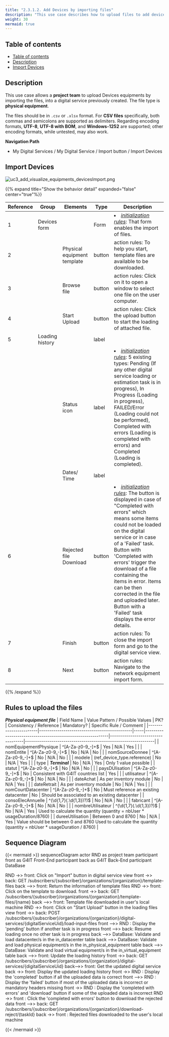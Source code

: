 ```yaml
---
title: "2.3.1.2. Add Devices by importing files"
description: "This use case describes how to upload files to add devices to a digital service"
weight: 30
mermaid: true
---
```


## Table of contents

-   [Table of contents](#table-of-contents)
-   [Description](#description)
-   [Import Devices](#import-devices)

## Description

This use case allows a **project team** to upload Devices equipments by importing the files, into a digital service previously created.
The file type is  **physical equipment**.

The files should be in `.csv` or `.xlsx` format. For **CSV files** specifically, both commas and semicolons are
supported as delimiters. Regarding encoding formats, **UTF-8**, **UTF-8 with BOM**, and **Windows-1252** are supported;
other encoding formats, while untested, may also work.

**Navigation Path**

-   My Digital Services / My Digital Service / Import button  / Import Devices

## Import Devices
![uc3_add_visualize_equipments_devicesImport.png](../../../images/uc3_add_visualize_equipments_devicesImport.png)


{{% expand title="Show the behavior detail" expanded="false" center="true"%}}

| Reference | Group           | Elements                    | Type   | Description                                                                                                                                                                                                                                                                                                                                                                                                               |
|-----------|-----------------|-----------------------------|--------|---------------------------------------------------------------------------------------------------------------------------------------------------------------------------------------------------------------------------------------------------------------------------------------------------------------------------------------------------------------------------------------------------------------------------|
| 1         | Devices form    |                             | Form   | <li><u>_initialization rules_</u>: That form enables the import of files.                                                                                                                                                                                                                                                                                                                                                 |
| 2         |                 | Physical equipment template | button | action rules: To help you start, template files are available to be downloaded.                                                                                                                                                                                                                                                                                                                                           |
| 3         |                 | Browse file                 | button                 | action rules: Click on it to open a window to select one file on the user computer.                                                                                                                                                                                                                                                                                                                                       |
| 4         |                 | Start Upload                | button                 | action rules: Click the upload button to start the loading of attached file.                                                                                                                                                                                                                                                                                                                                              |
| 5         | Loading history |                             | label                  |                                                                                                                                                                                                                                                                                                                                                                                                                           |
|           |                 | Status icon                 | label                  | <li><u>_initialization rules_</u>: 5 existing types: Pending (If any other digital service loading or estimation task is in progress), In Progress (Loading in progress), FAILED/Error (Loading could not be performed), Completed with errors (Loading is completed with errors) and Completed (Loading is completed).                                                                                                   |
|           |                 | Dates/ Time                 | label                  |                                                                                                                                                                                                                                                                                                                                                                                                                           |
| 6         |                 | Rejected file Download      | button                 | <li><u>_initialization rules_</u>: The button is displayed in case of "Completed with errors" which means some items could not be loaded on the digital service or in case of a 'Failed' task. Button with 'Completed with errors' trigger the download of a file containing the items in error. Items can be then corrected in the file and uploaded later. <br> Button with a 'Failed' task displays the error details. |
| 7         |                 | Finish                      | button                 | action rules: To close the import form and go to the digital service view.                                                                                                                                                                                                                                                                                                                                                |                                                                                                            |
| 8         |                 | Next                        | button                 | action rules: Navigate to the network equipment import form.                                                                                                                                                                                                                                                                                                                                                              |                                                                                                                          |

{{% /expand %}}

## Rules to upload the files

***Physical equipment file***
| Field Name            | Value Pattern / Possible Values              | PK? | Consistency / Reference                                    | Mandatory?                        | Specific Rule / Comment                                        |
|-----------------------|----------------------------------------------|-----|------------------------------------------------------------|-----------------------------------|----------------------------------------------------------------|
| nomEquipementPhysique | ^[A-Za-z0-9_-]+$                             | Yes | N/A                                                        | Yes                               |                                                                |
| nomEntite             | ^[A-Za-z0-9_-]+$                             | No  | N/A                                                        | No                                |                                                                |
| nomSourceDonnee       | ^[A-Za-z0-9_-]+$                             | No  | N/A                                                        | No                                |                                                                |
| modele                | (ref_device_type.reference)                  | No  | N/A                                                        | Yes                               |                                                                |
| type                  | ***Terminal***                               | No  | N/A                                                        | Yes                               | Only 1 value possible                                          |
| statut                | ^[A-Za-z0-9_-]+$                             | No  | N/A                                                        | No                                |                                                                |
| paysDUlisation        | ^[A-Za-z0-9_-]+$                             | No  | Consistent with G4IT countries list                        | Yes                               |                                                                |
| utilisateur           | ^[A-Za-z0-9_-]+$                             | No  | N/A                                                        | No                                |                                                                |
| dateAchat             | As per inventory module                      | No  | N/A                                                        | Yes                                |                                                                |
| dateRetrait           | As per inventory module                      | No  | N/A                                                        | Yes                                |                                                                |
| nomCourtDatacenter    | ^[A-Za-z0-9_-]+$                             | No  | Must reference an existing datacenter                      | No                                | Should be associated to an existing datacenter                 |
| consoElecAnnuelle     | ^(\d{1,7}(\.\d{1,3})?)$                      | No  | N/A                                                        | No                                |                                                                |
| fabricant             | ^[A-Za-z0-9_-]+$                             | No  | N/A                                                        | No                                |                                                                |
| nombreUtilisateur     | ^(\d{1,7}(\.\d{1,3})?)$                      | No  | N/A                                                        | Yes                               | Used to calculate the quantity (quantity = nbUser * usageDuration/8760)   |
| dureeUtilisation      | Between 0 and 8760                           | No  | N/A                                                        | Yes                               | Value should be between 0 and 8760 Used to calculate the quantity (quantity = nbUser * usageDuration / 8760)                           |


## Sequence Diagram

{{< mermaid >}}
sequenceDiagram
actor RND as project team
participant front as G4IT Front-End
participant back as G4IT Back-End
participant DataBase

RND ->> front: Click on "Import" button in digital service view
front ->> back: GET /subscribers/{subscriber}/organizations/{organization}/template-files
back -->> front: Return the information of template files
RND ->> front: Click on the template to download.
front ->> back: GET /subscribers/{subscriber}/organizations/{organization}/template-files/{name}
back -->> front: Template file downloaded in user's local machine
RND ->> front: Click on "Start Upload" button in the loading files view
front ->> back: POST /subscribers/{subscriber}/organizations/{organization}/digital-services/{digitalServiceUid}/load-input-files
front -->> RND : Display the 'pending' button if another task is in progress
front -->> back: Resume loading once no other task is in progress
back -->> DataBase: Validate and load datacenter/s in the in_datacenter table
back -->> DataBase: Validate and load physical equipment/s in the in_physical_equipment table
back -->> DataBase: Validate and load virtual equipment/s in the in_virtual_equipment table
back -->> front: Update the loading history
front ->> back: GET /subscribers/{subscriber}/organizations/{organization}/digital-services/{digitalServiceUid}
back-->> front: Get the updated digital service
back ->> front: Display the updated loading history
front ->> RND : Display the 'completed' button if all the uploaded data is correct
front -->> RND : Display the 'failed' button if most of the uploaded data is incorrect or <br> mandatory headers missing
front ->> RND : Display the 'completed with errors' and 'download' button if some of the uploaded data is incorrect
RND ->> front : Click the 'completed with errors' button to download the rejected data
front -->> back: GET /subscribers/{subscriber}/organizations/{organization}/download-reject/{taskId}
back ->> front : Rejected files downloaded to the user's local machine

{{< /mermaid >}}
